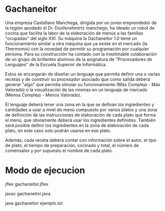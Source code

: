 # Gachaneitor

Una empresa Castellano Manchega, dirigida por un joven emprendedor de la región apodado el Dr. Doofenshmirtz manchego, ha ideado un robot de cocina que facilita la labor de la elaboración de menús a las familias "ocupadas" del siglo XXI. Su máquina la Gachaneitor 1.0 tiene un funcionamiento similar a otra máquina que ya existe en el mercado (la Thermomix) con la novedad de permitir su programación por cualquier persona. Para su construcción ha contado con la inestimable colaboración de un grupo de brillantes alumnos de la asignatura de "Procesadores de Lenguajes" de la Escuela Superior de Informática.

Estos se encargarán de diseñar un lenguaje que permita definir una o varias recetas y de construir su procesador asociado que como salida deberá generar "algo" que permita simular su funcionamiento (Más Complejo - Más Valorado) o la visualización de las mismas en un lenguaje de marcado (Menos Complejo - Menos Valorado).

El lenguaje deberá tener una zona en la que se definan los ingredientes y cantidades a usar a nivel de menú compuesto por varios platos y una zona de definición de las instrucciones de elaboración de cada plato que forma el menú, que obviamente deberá usar los ingredientes definidos. También será posible definir los ingredientes en la zona de elaboración de cada plato, en este caso solo podrán usarse en ese plato.

Además, cada receta deberá contar con información sobre el autor, el tipo de plato, el tiempo de preparación, cocinado y total, el número de comensales y por supuesto el nombre de cada plato.

# Modo de ejecucion

jflex gachaneitor.jflex

javac gachaneitor.java

java gachaneitor ejemplo.txt
